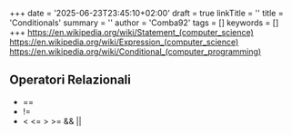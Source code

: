 +++
date = '2025-06-23T23:45:10+02:00'
draft = true
linkTitle = ''
title = 'Conditionals'
summary = ''
author = 'Comba92'
tags = []
keywords = []
+++
https://en.wikipedia.org/wiki/Statement_(computer_science)
https://en.wikipedia.org/wiki/Expression_(computer_science)
https://en.wikipedia.org/wiki/Conditional_(computer_programming)

## Operatori Relazionali
- ==
- !=
- < <= > >=
&& ||